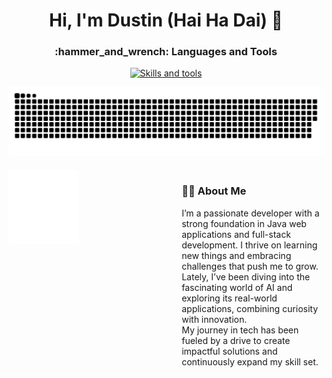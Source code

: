 
<h1 align="center">Hi, I'm Dustin (Hai Ha Dai) 🤘 </h1>
<!-- <img align="right" src="https://visitor-badge.laobi.icu/badge?page_id=pavlo_bondarenko_visitor_badge_simple&left_color=royalblue&right_color=black"  /> -->

<h3 align="center">:hammer_and_wrench: Languages and Tools</h3>
<p align="center">
  <a href="https://skillicons.dev">
    <img src="https://skillicons.dev/icons?i=java,js,css,html,nuxtjs,express,py,django,fastapi,postgres,vscode,vue,gcp,azure,cloudflare,docker,eclipse,git,github,githubactions,gitlab,bash,figma,flutter,go,linux,nodejs,postman,rabbitmq,vite&theme=dark&perline=15" alt="Skills and tools"/>
  </a>
</p>

![GitHub Snake](https://raw.githubusercontent.com/haihd/haihd/refs/heads/output/github-snake-dark.svg)

<div style="display: flex; justify-content: space-between; align-items: flex-start; margin-top: 20px;">
  <!-- Left Column: Metrics -->
  <div style="flex: 1; max-width: 45%;">
      <img align="left" width="50%" alt="if you see this, it means my metrics are not working" src="https://github.com/haihd/haihd/blob/main/github-metrics.svg">
  </div>
  <div style="flex: 1; max-width: 45%; text-align: left; margin-left: 20px;">
  <h3>🧑‍💻 About Me</h3>
        <p>
            I’m a passionate developer with a strong foundation in Java web applications and full-stack development. I thrive on learning new things and embracing challenges that push me to grow. </br>Lately, I’ve been diving into the fascinating world of AI and exploring its real-world applications, combining curiosity with innovation. </br>My journey in tech has been fueled by a drive to create impactful solutions and continuously expand my skill set.
        </p>      
    </div>
</div>
